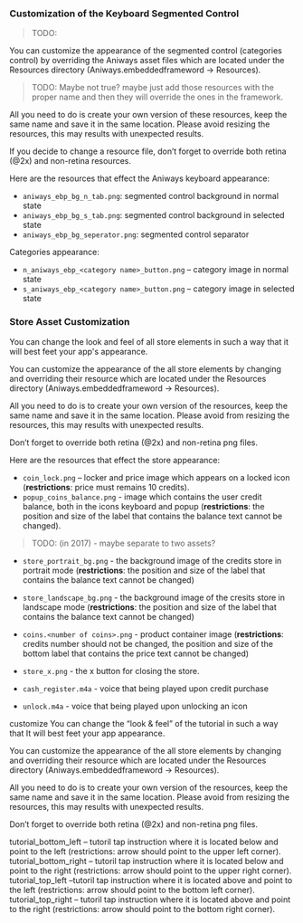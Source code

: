 ### Customization of the Keyboard Segmented Control

 > TODO: 

You can customize the appearance of the segmented control (categories control) 
by overriding the Aniways asset files which are located under the 
Resources directory (Aniways.embeddedframeword -> Resources).

 > TODO: Maybe not true? maybe just add those resources with the proper name
   and then they will override the ones in the framework.

All you need to do is create your own version of these resources, keep the 
same name and save it in the same location. Please avoid resizing the 
resources, this may results with unexpected results.

If you decide to change a resource file, don’t forget to override both 
retina (@2x) and non-retina resources.

Here are the resources that effect the Aniways keyboard appearance:

 * `aniways_ebp_bg_n_tab.png`: segmented control background in normal state
 * `aniways_ebp_bg_s_tab.png`: segmented control background in selected state
 * `aniways_ebp_bg_seperator.png`: segmented control separator

Categories appearance:

 * `n_aniways_ebp_<category name>_button.png` – category image in normal state
 * `s_aniways_ebp_<category name>_button.png` – category image in selected state


### Store Asset Customization

You can change the look and feel of all store elements in such a way that it will best feet your app's appearance.

You can customize the appearance of the all store elements by changing and overriding their resource which are located under the Resources directory (Aniways.embeddedframeword -> Resources).

All you need to do is to create your own version of the resources, keep the same name and save it in the same location. Please avoid from resizing the resources, this may results with unexpected results.

Don’t forget to override both retina (@2x) and non-retina png files.

Here are the resources that effect the store appearance:

 - `coin_lock.png` – locker and price image which appears on a locked icon 
   (__restrictions__: price must remains 10 credits).
 - `popup_coins_balance.png` - image which contains the user credit balance, 
   both in the icons keyboard and popup (__restrictions__: the position and size of the label that contains the balance text cannot be changed).

 > TODO: (in 2017) - maybe separate to two assets?

 - `store_portrait_bg.png` - the background image of the credits store in 
   portrait mode (__restrictions__: the position and size of the label that contains the balance text cannot be changed)

  - `store_landscape_bg.png` - the background image of the cresits store in 
    landscape mode (__restrictions__: the position and size of the label that contains the balance text cannot be changed)

  - `coins.<number of coins>.png` - product container image (__restrictions__: credits number should not be changed, the position and size of the bottom label that contains the price text cannot be changed)

  - `store_x.png` - the x button for closing the store.

  - `cash_register.m4a` - voice that being played upon credit purchase
  - `unlock.m4a` - voice that being played upon unlocking an icon


customize
You can change the “look & feel” of the tutorial in such a way that It will best feet your app appearance.

You can customize the appearance of the all store elements by changing and overriding their resource which are located under the Resources directory (Aniways.embeddedframeword -> Resources).

All you need to do is to create your own version of the resources, keep the same name and save it in the same location. Please avoid from resizing the resources, this may results with unexpected results.

Don’t forget to override both retina  (@2x) and non-retina png files.

tutorial_bottom_left – tutoril tap instruction where it is located below and point to the left (restrictions: arrow should point to the upper left corner).
tutorial_bottom_right – tutoril tap instruction where it is located below and point to the right (restrictions: arrow should point to the upper right corner).
tutorial_top_left –tutoril tap instruction where it is located above and point to the left (restrictions: arrow should point to the bottom left corner).
tutorial_top_right – tutoril tap instruction where it is located above and point to the right (restrictions: arrow should point to the bottom right corner).

